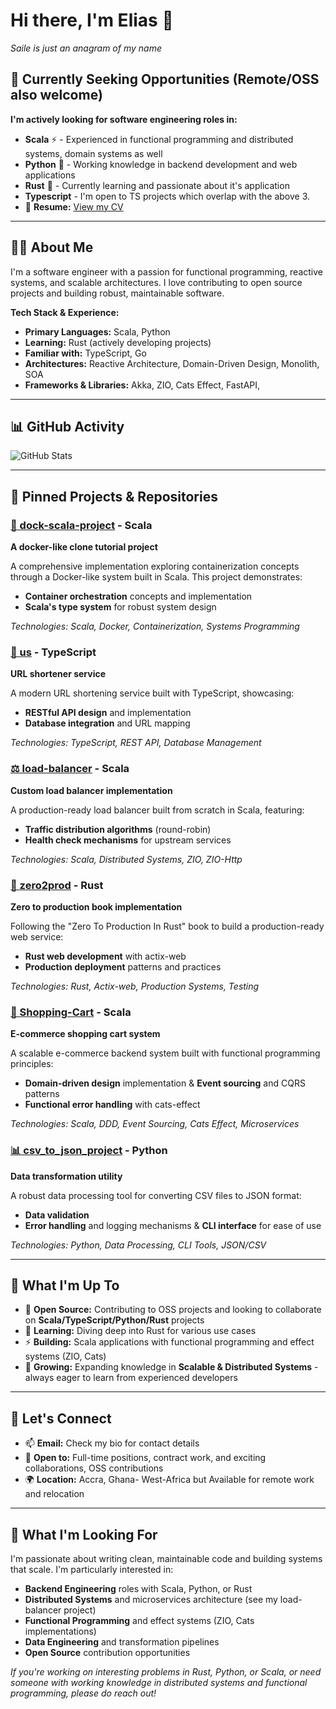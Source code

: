 # Hi there, I'm Elias 👋

*Saile is just an anagram of my name*

## 🎯 Currently Seeking Opportunities (Remote/OSS also welcome)

**I'm actively looking for software engineering roles in:**
- **Scala** ⚡ - Experienced in functional programming and distributed systems, domain systems as well
- **Python** 🐍 - Working knowledge in backend development and web applications
- **Rust** 🦀 - Currently learning and passionate about it's application
- **Typescript** - I'm open to TS projects which overlap with the above 3.
- 📄 **Resume:** [View my CV](https://flowcv.com/resume/63uu09bc5s8c)
  
---

## 👨‍💻 About Me

I'm a software engineer with a passion for functional programming, reactive systems, and scalable architectures. I love contributing to open source projects and building robust, maintainable software.

**Tech Stack & Experience:**
- **Primary Languages:** Scala, Python
- **Learning:** Rust (actively developing projects)
- **Familiar with:** TypeScript, Go
- **Architectures:** Reactive Architecture, Domain-Driven Design, Monolith, SOA
- **Frameworks & Libraries:** Akka, ZIO, Cats Effect, FastAPI,

---

## 📊 GitHub Activity

![GitHub Stats](https://github-readme-stats.vercel.app/api?username=Yummy-Yums&show_icons=true&theme=default&hide_border=true)

---

## 🚀 Pinned Projects & Repositories

### [🐳 dock-scala-project](https://github.com/Yummy-Yums/dock-scala-project) - Scala
**A docker-like clone tutorial project**

A comprehensive implementation exploring containerization concepts through a Docker-like system built in Scala. This project demonstrates:
- **Container orchestration** concepts and implementation
- **Scala's type system** for robust system design

*Technologies: Scala, Docker, Containerization, Systems Programming*

### [🔗 us](https://github.com/Yummy-Yums/us) - TypeScript
**URL shortener service**

A modern URL shortening service built with TypeScript, showcasing:
- **RESTful API design** and implementation
- **Database integration** and URL mapping

*Technologies: TypeScript, REST API, Database Management*

### [⚖️ load-balancer](https://github.com/Yummy-Yums/load-balancer) - Scala
**Custom load balancer implementation**

A production-ready load balancer built from scratch in Scala, featuring:
- **Traffic distribution algorithms** (round-robin)
- **Health check mechanisms** for upstream services

*Technologies: Scala, Distributed Systems, ZIO, ZIO-Http*

### [📖 zero2prod](https://github.com/Yummy-Yums/zero2prod) - Rust
**Zero to production book implementation**

Following the "Zero To Production In Rust" book to build a production-ready web service:
- **Rust web development** with actix-web
- **Production deployment** patterns and practices

*Technologies: Rust, Actix-web, Production Systems, Testing*

### [🛒 Shopping-Cart](https://github.com/Yummy-Yums/Shopping-Cart) - Scala
**E-commerce shopping cart system**

A scalable e-commerce backend system built with functional programming principles:
- **Domain-driven design** implementation & **Event sourcing** and CQRS patterns
- **Functional error handling** with cats-effect

*Technologies: Scala, DDD, Event Sourcing, Cats Effect, Microservices*

### [📊 csv_to_json_project](https://github.com/Yummy-Yums/csv_to_json_project) - Python
**Data transformation utility**

A robust data processing tool for converting CSV files to JSON format:
- **Data validation** 
- **Error handling** and logging mechanisms & **CLI interface** for ease of use

*Technologies: Python, Data Processing, CLI Tools, JSON/CSV*

---

## 🌱 What I'm Up To

- 🔭 **Open Source:** Contributing to OSS projects and looking to collaborate on **Scala/TypeScript/Python/Rust** projects
- 🦀 **Learning:** Diving deep into Rust for various use cases
- ⚡ **Building:** Scala applications with functional programming and effect systems (ZIO, Cats)
- 🤔 **Growing:** Expanding knowledge in **Scalable & Distributed Systems** - always eager to learn from experienced developers

---

## 🤝 Let's Connect

- 📫 **Email:** Check my bio for contact details
- 💼 **Open to:** Full-time positions, contract work, and exciting collaborations, OSS contributions
- 🌍 **Location:** Accra, Ghana- West-Africa but Available for remote work and relocation


---

## 🎯 What I'm Looking For

I'm passionate about writing clean, maintainable code and building systems that scale. I'm particularly interested in:

- **Backend Engineering** roles with Scala, Python, or Rust
- **Distributed Systems** and microservices architecture (see my load-balancer project)
- **Functional Programming** and effect systems (ZIO, Cats implementations)
- **Data Engineering** and transformation pipelines
- **Open Source** contribution opportunities

*If you're working on interesting problems in Rust, Python, or Scala, or need someone with working knowledge in distributed systems and functional programming, please do reach out!*
